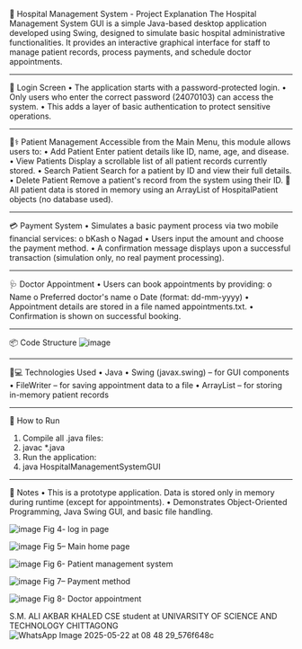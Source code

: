 🏥 Hospital Management System - Project Explanation
The Hospital Management System GUI is a simple Java-based desktop application developed using Swing, designed to simulate basic hospital administrative functionalities. It provides an interactive graphical interface for staff to manage patient records, process payments, and schedule doctor appointments.
________________________________________
🔐 Login Screen
•	The application starts with a password-protected login.
•	Only users who enter the correct password (24070103) can access the system.
•	This adds a layer of basic authentication to protect sensitive operations.
________________________________________
🧑⚕️ Patient Management
Accessible from the Main Menu, this module allows users to:
•	Add Patient
Enter patient details like ID, name, age, and disease.
•	View Patients
Display a scrollable list of all patient records currently stored.
•	Search Patient
Search for a patient by ID and view their full details.
•	Delete Patient
Remove a patient's record from the system using their ID.
🔸 All patient data is stored in memory using an ArrayList of HospitalPatient objects (no database used).
________________________________________
💳 Payment System
•	Simulates a basic payment process via two mobile financial services:
o	bKash
o	Nagad
•	Users input the amount and choose the payment method.
•	A confirmation message displays upon a successful transaction (simulation only, no real payment processing).
________________________________________
🩺 Doctor Appointment
•	Users can book appointments by providing:
o	Name
o	Preferred doctor's name
o	Date (format: dd-mm-yyyy)
•	Appointment details are stored in a file named appointments.txt.
•	Confirmation is shown on successful booking.
________________________________________
📦 Code Structure
![image](https://github.com/user-attachments/assets/c1d649f1-de4b-40b4-be7b-b3e2b32d6b96)

________________________________________
👨💻 Technologies Used
•	Java
•	Swing (javax.swing) – for GUI components
•	FileWriter – for saving appointment data to a file
•	ArrayList – for storing in-memory patient records
________________________________________
🚀 How to Run
1.	Compile all .java files:
2.	javac *.java
3.	Run the application:
4.	java HospitalManagementSystemGUI
________________________________________
📌 Notes
•	This is a prototype application. Data is stored only in memory during runtime (except for appointments).
•	Demonstrates Object-Oriented Programming, Java Swing GUI, and basic file handling.

                                                                                         


![image](https://github.com/user-attachments/assets/3afc2a16-6ccb-4258-984a-14cceade0c79)
Fig 4- log in page 

![image](https://github.com/user-attachments/assets/64686cef-a715-4c0a-9ca6-ddf817978c5d)
Fig 5– Main home page 

![image](https://github.com/user-attachments/assets/8da7d137-e373-4ec8-a617-befe61d68715)
Fig 6- Patient management system 

![image](https://github.com/user-attachments/assets/868f1cdd-3b5f-4e76-a22b-11785fb40e4e)
Fig 7– Payment method

![image](https://github.com/user-attachments/assets/123533aa-c993-4787-ba1a-69254bea83c3)
Fig 8- Doctor appointment 





S.M. ALI AKBAR KHALED 
CSE student at UNIVARSITY OF SCIENCE AND TECHNOLOGY CHITTAGONG 
![WhatsApp Image 2025-05-22 at 08 48 29_576f648c](https://github.com/user-attachments/assets/2ccd5d36-0998-4e68-84ca-5ce2c6fc7581)




